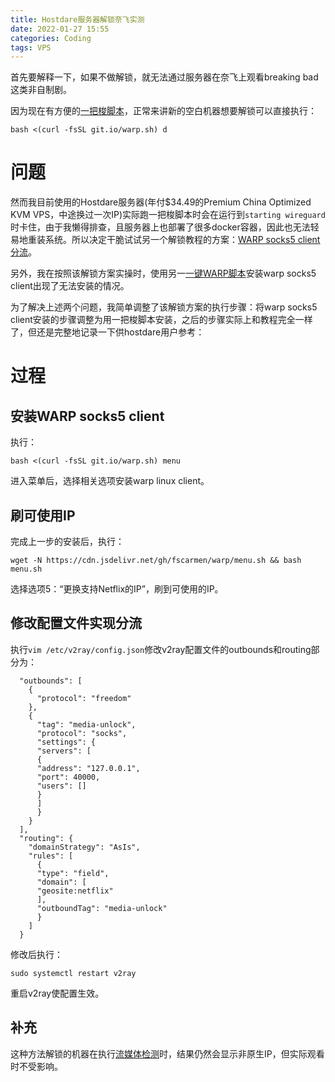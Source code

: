 ```yaml
---
title: Hostdare服务器解锁奈飞实测
date: 2022-01-27 15:55
categories: Coding
tags: VPS
---
```


首先要解释一下，如果不做解锁，就无法通过服务器在奈飞上观看breaking bad这类非自制剧。

因为现在有方便的[一把梭脚本][1]，正常来讲新的空白机器想要解锁可以直接执行：

`bash <(curl -fsSL git.io/warp.sh) d`

<!-- more -->
#  问题

然而我目前使用的Hostdare服务器(年付$34.49的Premium China Optimized KVM VPS，中途换过一次IP)实际跑一把梭脚本时会在运行到`starting wireguard`时卡住，由于我懒得排查，且服务器上也部署了很多docker容器，因此也无法轻易地重装系统。所以决定干脆试试另一个解锁教程的方案：[WARP socks5 client分流][2]。

另外，我在按照该解锁方案实操时，使用另一[一键WARP脚本][3]安装warp socks5 client出现了无法安装的情况。

为了解决上述两个问题，我简单调整了该解锁方案的执行步骤：将warp socks5 client安装的步骤调整为用一把梭脚本安装，之后的步骤实际上和教程完全一样了，但还是完整地记录一下供hostdare用户参考：

# 过程
## 安装WARP socks5 client

执行：

`bash <(curl -fsSL git.io/warp.sh) menu`

进入菜单后，选择相关选项安装warp linux client。
 
## 刷可使用IP

完成上一步的安装后，执行：

`wget -N https://cdn.jsdelivr.net/gh/fscarmen/warp/menu.sh && bash menu.sh`

选择选项5：“更换支持Netflix的IP”，刷到可使用的IP。

## 修改配置文件实现分流

执行`vim /etc/v2ray/config.json`修改v2ray配置文件的outbounds和routing部分为：

```
  "outbounds": [
    {
      "protocol": "freedom"
    },
    {
      "tag": "media-unlock",
      "protocol": "socks",
      "settings": {
      "servers": [
      {
      "address": "127.0.0.1",
      "port": 40000,
      "users": []
      }
      ]
      }
    }
  ], 
  "routing": {
    "domainStrategy": "AsIs",
    "rules": [
      {
      "type": "field",
      "domain": [
      "geosite:netflix"
      ],
      "outboundTag": "media-unlock"
      }
    ]
  }
```
修改后执行：

`sudo systemctl restart v2ray`

重启v2ray使配置生效。

## 补充

这种方法解锁的机器在执行[流媒体检测][3]时，结果仍然会显示非原生IP，但实际观看时不受影响。

[1]: https://github.com/P3TERX/warp.sh "Cloudflare WARP configuration script"
[2]: https://vpsxb.net/1069/ "继续解锁奈飞（七）-WARP socks5 client分流"
[3]: https://github.com/fscarmen/warp "【WGCF】连接CF WARP为服务器添加IPv4/IPv6网络"
[3]: https://github.com/sjlleo/netflix-verify "NETFLIX-VERIFY"


